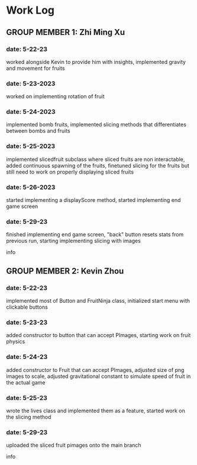 # Work Log

## GROUP MEMBER 1: Zhi Ming Xu

### date: 5-22-23
worked alongside Kevin to provide him with insights,
implemented gravity and movement for fruits

### date: 5-23-2023
worked on implementing rotation of fruit

### date: 5-24-2023
implemented bomb fruits,
implemented slicing methods that differentiates between bombs and fruits

### date: 5-25-2023
implemented slicedfruit subclass where sliced fruits are non interactable,
added continuous spawning of the fruits,
finetuned slicing for the fruits but still need to work on properly displaying sliced fruits

### date: 5-26-2023
started implementing a displayScore method,
started implementing end game screen

### date: 5-29-23
finished implementing end game screen,
"back" button resets stats from previous run,
starting implementing slicing with images

info


## GROUP MEMBER 2: Kevin Zhou

### date: 5-22-23
implemented most of Button and FruitNinja class,
initialized start menu with clickable buttons

### date: 5-23-23
added constructor to button that can accept PImages,
starting work on fruit physics

### date: 5-24-23
added constructor to Fruit that can accept PImages,
adjusted size of png images to scale,
adjusted gravitational constant to simulate speed of fruit in the actual game

### date: 5-25-23
wrote the lives class and implemented them as a feature,
started work on the slicing method

### date: 5-29-23
uploaded the sliced fruit pimages onto the main branch

info
